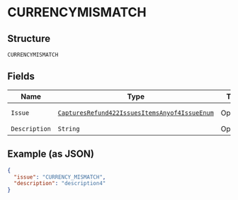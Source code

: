 
# CURRENCYMISMATCH

## Structure

`CURRENCYMISMATCH`

## Fields

| Name | Type | Tags | Description | Getter | Setter |
|  --- | --- | --- | --- | --- | --- |
| `Issue` | [`CapturesRefund422IssuesItemsAnyof4IssueEnum`](../../doc/models/captures-refund-422-issues-items-anyof-4-issue-enum.md) | Optional | - | CapturesRefund422IssuesItemsAnyof4IssueEnum getIssue() | setIssue(CapturesRefund422IssuesItemsAnyof4IssueEnum issue) |
| `Description` | `String` | Optional | - | String getDescription() | setDescription(String description) |

## Example (as JSON)

```json
{
  "issue": "CURRENCY_MISMATCH",
  "description": "description4"
}
```

